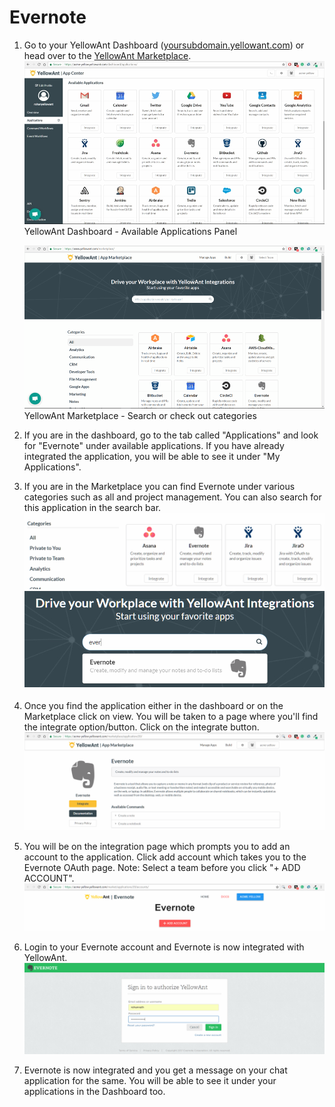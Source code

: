 # Evernote

1. Go to your YellowAnt Dashboard \([yoursubdomain.yellowant.com](https://github.com/yellowanthq/yellowant-help-center/tree/bdad19066023aa6a8b667a1d6f05b72945b49759/yoursubdomain.yellowant.com)\) or head over to the [YellowAnt Marketplace](https://www.yellowant.com/marketplace).  
   ![](../../.gitbook/assets/instadash.jpg)YellowAnt Dashboard - Available Applications Panel

   ![](../../.gitbook/assets/instamp.png)YellowAnt Marketplace - Search or check out categories

2. If you are in the dashboard, go to the tab called "Applications" and look for "Evernote" under available applications. If you have already integrated the application, you will be able to see it under "My Applications".
3. If you are in the Marketplace you can find Evernote under various categories such as all and project management. You can also search for this application in the search bar. ![](../../.gitbook/assets/ever1.png)![](../../.gitbook/assets/ever2.png)
4. Once you find the application either in the dashboard or on the Marketplace click on view. You will be taken to a page where you'll find the integrate option/button. Click on the integrate button. ![](../../.gitbook/assets/ever3.png)
5. You will be on the integration page which prompts you to add an account to the application. Click add account which takes you to the Evernote OAuth page. Note: Select a team before you click "+ ADD ACCOUNT". ![](../../.gitbook/assets/ever4.png)
6. Login to your Evernote account and Evernote is now integrated with YellowAnt. ![](../../.gitbook/assets/ever5.png)
7. Evernote is now integrated and you get a message on your chat application for the same. You will be able to see it under your applications in the Dashboard too.

